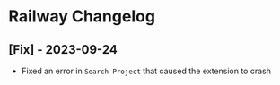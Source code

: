 # Railway Changelog

## [Fix] - 2023-09-24

 - Fixed an error in `Search Project` that caused the extension to crash 
